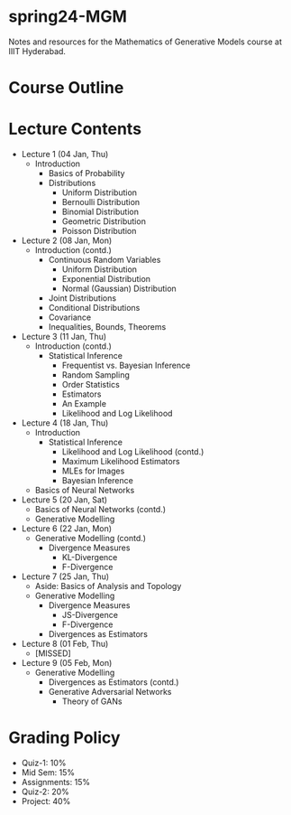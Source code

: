# spring24-MGM
Notes and resources for the Mathematics of Generative Models course at IIIT Hyderabad.

# Course Outline

# Lecture Contents
* Lecture 1 (04 Jan, Thu)
    - Introduction
        - Basics of Probability
        - Distributions
            - Uniform Distribution
            - Bernoulli Distribution
            - Binomial Distribution
            - Geometric Distribution
            - Poisson Distribution
* Lecture 2 (08 Jan, Mon)
    - Introduction (contd.)
        - Continuous Random Variables
            - Uniform Distribution
            - Exponential Distribution
            - Normal (Gaussian) Distribution
        - Joint Distributions
        - Conditional Distributions
        - Covariance
        - Inequalities, Bounds, Theorems
* Lecture 3 (11 Jan, Thu)
    - Introduction (contd.)
        - Statistical Inference
            - Frequentist vs. Bayesian Inference
            - Random Sampling
            - Order Statistics
            - Estimators
            - An Example
            - Likelihood and Log Likelihood
* Lecture 4 (18 Jan, Thu)
    - Introduction
        - Statistical Inference
            - Likelihood and Log Likelihood (contd.)
            - Maximum Likelihood Estimators
            - MLEs for Images
            - Bayesian Inference
    - Basics of Neural Networks
* Lecture 5 (20 Jan, Sat)
    - Basics of Neural Networks (contd.)
    - Generative Modelling
* Lecture 6 (22 Jan, Mon)
    - Generative Modelling (contd.)
        - Divergence Measures
            - KL-Divergence
            - F-Divergence
* Lecture 7 (25 Jan, Thu)
    - Aside: Basics of Analysis and Topology
    - Generative Modelling
        - Divergence Measures
            - JS-Divergence
            - F-Divergence
        - Divergences as Estimators
* Lecture 8 (01 Feb, Thu)
    - [MISSED]
* Lecture 9 (05 Feb, Mon)
    - Generative Modelling
        - Divergences as Estimators (contd.)
        - Generative Adversarial Networks
            - Theory of GANs

# Grading Policy
* Quiz-1: 10%
* Mid Sem: 15%
* Assignments: 15%
* Quiz-2: 20%
* Project: 40%